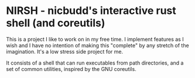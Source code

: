 # NIRSH - nicbudd's interactive rust shell (and coreutils)

This is a project I like to work on in my free time. I implement features as I wish and I have no intention of making this "complete" by any stretch of the imagination. It's a low stress side project for me.

It consists of a shell that can run executables from path directories, and a set of common utilities, inspired by the GNU coreutils.